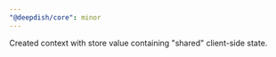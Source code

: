 ```yaml
---
"@deepdish/core": minor
---
```


Created context with store value containing "shared" client-side state.
